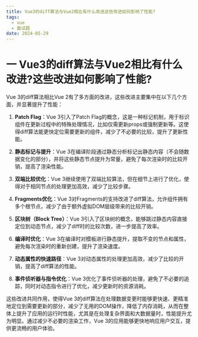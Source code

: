 ```yaml
---
title: Vue3的diff算法与Vue2相比有什么改进这些改进如何影响了性能?
tags:
  - vue
  - 面试题
date: 2024-05-29
---
```

# 一 Vue3的diff算法与Vue2相比有什么改进?这些改进如何影响了性能?

Vue 3的diff算法相比Vue 2有了多方面的改进，这些改进主要集中在以下几个方面，并显著提升了性能：

1. **Patch Flag**：Vue 3引入了Patch Flag的概念，这是一种标记机制，用于标识组件在更新过程中的特殊处理情况，比如仅需更新props或强制更新等。这使得diff算法能更快定位需要更新的组件，减少了不必要的比较，提升了更新性能。
    
2. **静态标记与提升**：Vue 3在编译阶段通过静态分析标记出静态内容（不会随数据变化的部分），并将这些静态节点提升为常量，避免了每次渲染时的比较开销，提高了渲染性能。
    
3. **双端比较优化**：Vue 3继续使用了双端比较算法，但在细节上进行了优化，使得对于相同节点的处理更加高效，减少了比较步骤。
    
4. **Fragments优化**：Vue 3对Fragments的支持改进了diff算法，允许组件拥有多个根节点，减少了由于额外虚拟DOM层级带来的比较开销。
    
5. **区块树（Block Tree）**：Vue 3引入了区块树的概念，能够跳过静态内容直接定位到动态节点，减少了diff时的比较次数，进一步提高了效率。
    
6. **编译时优化**：Vue 3在编译时对模板进行静态提升，提取不变的节点和属性，避免每次渲染时的重新创建，提升了渲染速度。
    
7. **动态属性的快速路径**：Vue 3对动态属性的处理更加高效，减少了比较的开销，提高了diff算法的性能。
    
8. **事件侦听器与指令优化**：Vue 3优化了事件侦听器的处理，避免了不必要的追踪，同时对动态指令进行了优化，减少更新时的资源消耗。
    

这些改进共同作用，使得Vue 3的diff算法在处理数据变更时能够更快速、更精准地定位到需要更新的部分，减少了无用的DOM操作，降低了内存消耗，从而在整体上提升了应用的运行时性能，尤其是在处理复杂界面和大数据量时，性能提升尤为明显。通过减少不必要的渲染工作，Vue 3的应用能够更快地响应用户交互，提供更流畅的用户体验。

